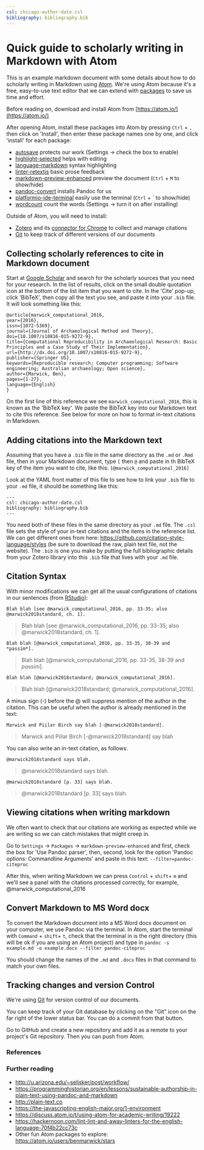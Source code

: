 ```yaml
---
csl: chicago-author-date.csl
bibliography: bibliography.bib
---
```


# Quick guide to scholarly writing in Markdown with Atom

This is an example markdown document with some details about how to do scholarly writing in Markdown using [Atom](https://atom.io/). We're using Atom because it's a free, easy-to-use text editor that we can extend with [packages](https://atom.io/packages) to save us time and effort.

Before reading on, download and install Atom from [https://atom.io/](https://atom.io/)

After opening Atom, install these packages into Atom by pressing `Ctrl` + `,`  then click on 'Install',  then enter these package names one by one, and click 'install' for each package:

- [autosave](https://atom.io/packages/autosave) protects our work (Settings -> check the box to enable)
- [highlight-selected](https://atom.io/packages/highlight-selected) helps with editing
- [language-markdown](https://atom.io/packages/language-markdown) syntax highlighting
- [linter-retextjs](https://atom.io/packages/linter-retextjs) basic prose feedback
- [markdown-preview-enhanced](https://atom.io/packages/markdown-preview-enhanced) preview the document (`Ctrl` + `M` to show/hide)
- [pandoc-convert](https://atom.io/packages/pandoc-convert) installs Pandoc for us
- [platformio-ide-terminal](https://atom.io/packages/platformio-ide-terminal) easily use the terminal (`Ctrl` + \` to show/hide)
- [wordcount](https://atom.io/packages/wordcount) count the words (Settings -> turn it on after installing)

Outside of Atom, you will need to install:

- [Zotero](https://www.zotero.org/) and its [connector for Chrome](https://chrome.google.com/webstore/detail/zotero-connector/ekhagklcjbdpajgpjgmbionohlpdbjgc?hl=en) to collect and manage citations
- [Git](https://git-scm.com/) to keep track of different versions of our documents

## Collecting scholarly references to cite in Markdown document

Start at [Google Scholar](https://scholar.google.com/) and search for the scholarly sources that you need for your research. In the list of results, click on the small double quotation icon at the bottom of the list item that you want to cite. In the 'Cite' pop-up, click 'BibTeX', then copy all the text you see, and paste it into your `.bib` file. It will look something like this:

```
@article{marwick_computational_2016,
year={2016},
issn={1072-5369},
journal={Journal of Archaeological Method and Theory},
doi={10.1007/s10816-015-9272-9},
title={Computational Reproducibility in Archaeological Research: Basic Principles and a Case Study of Their Implementation},
url={http://dx.doi.org/10.1007/s10816-015-9272-9},
publisher={Springer US},
keywords={Reproducible research; Computer programming; Software engineering; Australian archaeology; Open science},
author={Marwick, Ben},
pages={1-27},
language={English}
}
```

On the first line of this reference we see `marwick_computational_2016`, this is known as the 'BibTeX key'. We paste the BibTeX key into our Markdown text to cite this reference. See below for more on how to format in-text citations in Markdown. 

## Adding citations into the Markdown text

Assuming that you have a `.bib` file in the same directory as the `.md` or `.Rmd` file, then in your Markdown document, type `[` then `@` and paste in th BibTeX key of the item you want to cite, like this:  `[@marwick_computational_2016]`

Look at the YAML front matter of this file to see how to link your `.bib` file to your `.md` file, it should be something like this:

```
---
csl: chicago-author-date.csl
bibliography: bibliography.bib
---
```

You need both of these files in the same directory as your `.md` file. The `.csl` file sets the style of your in-text citations and the items in the reference list. We can get different ones from here: <https://github.com/citation-style-language/styles> (be sure to download the raw, plain text file, not the website). The `.bib` is one you make by putting the full bibliographic details from your Zotero library into this `.bib` file that lives with your `.md` file.

## Citation Syntax

With minor modifications we can get all the usual configurations of citations in our sentences (from [RStudio](https://rmarkdown.rstudio.com/authoring_bibliographies_and_citations.html)):

`Blah blah [see @marwick_computational_2016, pp. 33-35; also @marwick2018standard, ch. 1].`

>Blah blah [see @marwick_computational_2016, pp. 33-35; also @marwick2018standard, ch. 1].

`Blah blah [@marwick_computational_2016, pp. 33-35, 38-39 and *passim*].`

>Blah blah [@marwick_computational_2016, pp. 33-35, 38-39 and *passim*].

`Blah blah [@marwick2018standard; @marwick_computational_2016].`

>Blah blah [@marwick2018standard; @marwick_computational_2016].

A minus sign (-) before the @ will suppress mention of the author in the citation. This can be useful when the author is already mentioned in the text:

`Marwick and Piilar Birch say blah [-@marwick2018standard].`

>Marwick and Piilar Birch [-@marwick2018standard] say blah

You can also write an in-text citation, as follows:

`@marwick2018standard says blah.`

> @marwick2018standard says blah.

`@marwick2018standard [p. 33] says blah.`

>@marwick2018standard [p. 33] says blah.


## Viewing citations when writing markdown

We often want to check that our citations are working as expected while we are writing so we can catch mistakes that might creep in.  

Go to `Settings` -> `Packages` -> `markdown-preview-enhanced` and first, check the box for 'Use Pandoc parser', then, second, look for the option 'Pandoc options: Commandline Arguments' and paste in this text: `--filter=pandoc-citeproc`

After this, when writing Markdown we can press `Control` + `shift`+ `m` and we'll see a panel with the citations processed correctly, for example, @marwick_computational_2016

## Convert Markdown to MS Word docx

To convert the Markdown document into a MS Word docx document on your computer, we use Pandoc via the terminal. In Atom, start the terminal with `Command` + `shift`+ `t`, check that the terminal in is the right directory (this will be ok if you are using an Atom project) and type in `pandoc -s example.md -o example.docx --filter pandoc-citeproc`

You should change the names of the `.md` and `.docx` files in that command to match your own files.

## Tracking changes and version Control

We're using [Git](https://git-scm.com/) for version control of our documents.

You can keep track of your Git database by clicking on the "Git" icon on the far right of the lower status bar. You can do a commit from that button.

Go to GitHub and create a new repository and add it as a remote to your project's Git repository. Then you can push from Atom.

### References

### Further reading

- <http://u.arizona.edu/~selisker/post/workflow/>
- <https://programminghistorian.org/en/lessons/sustainable-authorship-in-plain-text-using-pandoc-and-markdown>
- <http://plain-text.co>
- <https://the-javascripting-english-major.org/1-environment>
- <https://discuss.atom.io/t/using-atom-for-academic-writing/19222>
- <https://hackernoon.com/lint-lint-and-away-linters-for-the-english-language-70f4b22cc73c>
- Other fun Atom packages to explore: <https://atom.io/users/benmarwick/stars>
